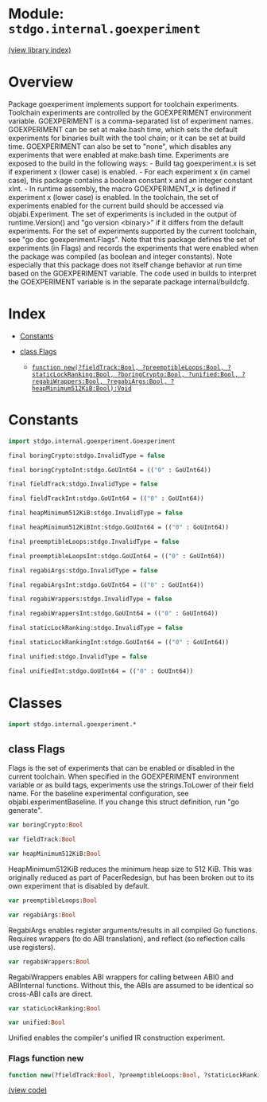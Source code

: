 # Module: `stdgo.internal.goexperiment`

[(view library index)](../../stdgo.md)


# Overview


Package goexperiment implements support for toolchain experiments.    Toolchain experiments are controlled by the GOEXPERIMENT  environment variable. GOEXPERIMENT is a comma\-separated list of  experiment names. GOEXPERIMENT can be set at make.bash time, which  sets the default experiments for binaries built with the tool  chain; or it can be set at build time. GOEXPERIMENT can also be set  to "none", which disables any experiments that were enabled at  make.bash time.    Experiments are exposed to the build in the following ways:    \- Build tag goexperiment.x is set if experiment x \(lower case\) is  enabled.    \- For each experiment x \(in camel case\), this package contains a  boolean constant x and an integer constant xInt.    \- In runtime assembly, the macro GOEXPERIMENT\_x is defined if  experiment x \(lower case\) is enabled.    In the toolchain, the set of experiments enabled for the current  build should be accessed via objabi.Experiment.    The set of experiments is included in the output of runtime.Version\(\)  and "go version \<binary\>" if it differs from the default experiments.    For the set of experiments supported by the current toolchain, see  "go doc goexperiment.Flags".    Note that this package defines the set of experiments \(in Flags\)  and records the experiments that were enabled when the package  was compiled \(as boolean and integer constants\).    Note especially that this package does not itself change behavior  at run time based on the GOEXPERIMENT variable.  The code used in builds to interpret the GOEXPERIMENT variable  is in the separate package internal/buildcfg. 


# Index


- [Constants](<#constants>)

- [class Flags](<#class-flags>)

  - [`function new(?fieldTrack:Bool, ?preemptibleLoops:Bool, ?staticLockRanking:Bool, ?boringCrypto:Bool, ?unified:Bool, ?regabiWrappers:Bool, ?regabiArgs:Bool, ?heapMinimum512KiB:Bool):Void`](<#flags-function-new>)

# Constants


```haxe
import stdgo.internal.goexperiment.Goexperiment
```


```haxe
final boringCrypto:stdgo.InvalidType = false
```


```haxe
final boringCryptoInt:stdgo.GoUInt64 = (("0" : GoUInt64))
```


```haxe
final fieldTrack:stdgo.InvalidType = false
```


```haxe
final fieldTrackInt:stdgo.GoUInt64 = (("0" : GoUInt64))
```


```haxe
final heapMinimum512KiB:stdgo.InvalidType = false
```


```haxe
final heapMinimum512KiBInt:stdgo.GoUInt64 = (("0" : GoUInt64))
```


```haxe
final preemptibleLoops:stdgo.InvalidType = false
```


```haxe
final preemptibleLoopsInt:stdgo.GoUInt64 = (("0" : GoUInt64))
```


```haxe
final regabiArgs:stdgo.InvalidType = false
```


```haxe
final regabiArgsInt:stdgo.GoUInt64 = (("0" : GoUInt64))
```


```haxe
final regabiWrappers:stdgo.InvalidType = false
```


```haxe
final regabiWrappersInt:stdgo.GoUInt64 = (("0" : GoUInt64))
```


```haxe
final staticLockRanking:stdgo.InvalidType = false
```


```haxe
final staticLockRankingInt:stdgo.GoUInt64 = (("0" : GoUInt64))
```


```haxe
final unified:stdgo.InvalidType = false
```


```haxe
final unifiedInt:stdgo.GoUInt64 = (("0" : GoUInt64))
```


# Classes


```haxe
import stdgo.internal.goexperiment.*
```


## class Flags


Flags is the set of experiments that can be enabled or disabled in  the current toolchain.    When specified in the GOEXPERIMENT environment variable or as build  tags, experiments use the strings.ToLower of their field name.    For the baseline experimental configuration, see  objabi.experimentBaseline.    If you change this struct definition, run "go generate". 


```haxe
var boringCrypto:Bool
```


```haxe
var fieldTrack:Bool
```


```haxe
var heapMinimum512KiB:Bool
```


HeapMinimum512KiB reduces the minimum heap size to 512 KiB.      This was originally reduced as part of PacerRedesign, but   has been broken out to its own experiment that is disabled   by default. 


```haxe
var preemptibleLoops:Bool
```


```haxe
var regabiArgs:Bool
```


RegabiArgs enables register arguments/results in all   compiled Go functions.      Requires wrappers \(to do ABI translation\), and reflect \(so   reflection calls use registers\). 


```haxe
var regabiWrappers:Bool
```


RegabiWrappers enables ABI wrappers for calling between   ABI0 and ABIInternal functions. Without this, the ABIs are   assumed to be identical so cross\-ABI calls are direct. 


```haxe
var staticLockRanking:Bool
```


```haxe
var unified:Bool
```


Unified enables the compiler's unified IR construction   experiment. 


### Flags function new


```haxe
function new(?fieldTrack:Bool, ?preemptibleLoops:Bool, ?staticLockRanking:Bool, ?boringCrypto:Bool, ?unified:Bool, ?regabiWrappers:Bool, ?regabiArgs:Bool, ?heapMinimum512KiB:Bool):Void
```


 


[\(view code\)](<./Goexperiment.hx#L121>)


